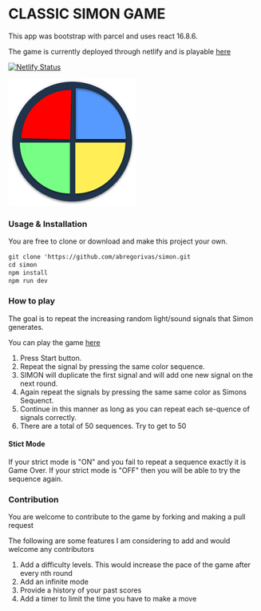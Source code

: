 # CLASSIC SIMON GAME

This app was bootstrap with parcel and uses react 16.8.6.

The game is currently deployed through netlify and is playable [here](https://perfectparadox-simongame.netlify.com/)

[![Netlify Status](https://api.netlify.com/api/v1/badges/67336568-5d7b-4427-93c3-f6234fba7581/deploy-status)](https://app.netlify.com/sites/perfectparadox-simongame/deploys)

![alt text](./simon.png "Simon Game")

### Usage & Installation

You are free to clone or download and make this project your own.

```
git clone 'https://github.com/abregorivas/simon.git
cd simon
npm install
npm run dev

```

### How to play

The goal is to repeat the increasing random light/sound signals that Simon generates.

You can play the game [here](https://perfectparadox-simongame.netlify.com/)

1. Press Start button.
2. Repeat the signal by pressing the same color sequence.
3. SIMON will duplicate the first signal and will add one new signal on the next round.
4. Again repeat the signals by pressing the same same color as Simons Sequenct.
5. Continue in this manner as long as you can repeat each se-quence of signals correctly.
6. There are a total of 50 sequences. Try to get to 50

#### Stict Mode

If your strict mode is "ON" and you fail to repeat a sequence exactly it is Game Over.
If your strict mode is "OFF" then you will be able to try the sequence again.

### Contribution

You are welcome to contribute to the game by forking and making a pull request

The following are some features I am considering to add and would welcome any contributors

1. Add a difficulty levels. This would increase the pace of the game after every nth round
2. Add an infinite mode
3. Provide a history of your past scores
4. Add a timer to limit the time you have to make a move
